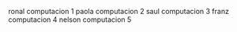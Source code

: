 ronal computacion 1
paola computacion 2
saul computacion 3
franz computacion 4
nelson computacion 5
